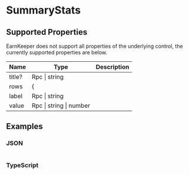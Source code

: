 # SummaryStats

## Supported Properties

EarnKeeper does not support all properties of the underlying control, the currently supported properties are below.

| Name   | Type                    | Description |
| ------ | ----------------------- | ----------- |
| title? | Rpc \| string           |             |
| rows   | {                       |             |
| label  | Rpc \| string           |             |
| value  | Rpc \| string \| number |             |

## Examples

### JSON

```json
```

### TypeScript

```javascript
```
